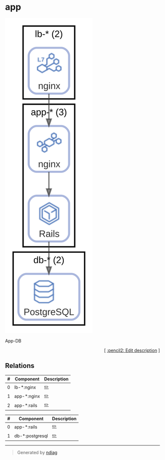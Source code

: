 # app

![diagram](label-app.svg)

App-DB


<p align="right">
  [ <a href="../input/ndiag.descriptions/_label-app.md">:pencil2: Edit description</a> ]
<p>

## Relations
| # | Component | Description |
| --- | --- | --- |
| 0 | lb-*:nginx |  <a href="../input/ndiag.descriptions/_component-lb-__nginx.md">:pencil2:</a> |
| 1 | app-*:nginx |  <a href="../input/ndiag.descriptions/_component-app-__nginx.md">:pencil2:</a> |
| 2 | app-*:rails |  <a href="../input/ndiag.descriptions/_component-app-__rails.md">:pencil2:</a> |

| # | Component | Description |
| --- | --- | --- |
| 0 | app-*:rails |  <a href="../input/ndiag.descriptions/_component-app-__rails.md">:pencil2:</a> |
| 1 | db-*:postgresql |  <a href="../input/ndiag.descriptions/_component-db-__postgresql.md">:pencil2:</a> |


---

> Generated by [ndiag](https://github.com/k1LoW/ndiag)
